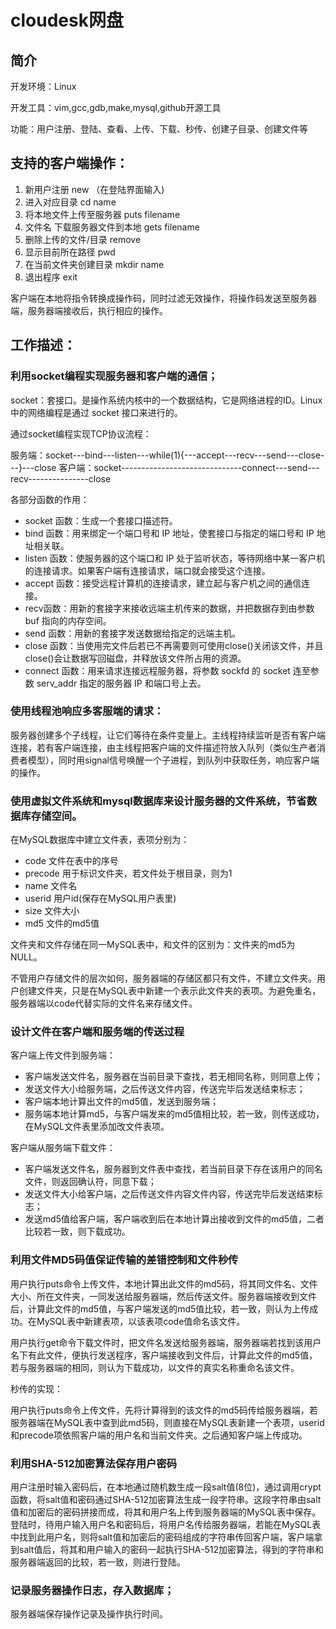 # cloudesk网盘

## 简介

开发环境：Linux

开发工具：vim,gcc,gdb,make,mysql,github开源工具

功能：用户注册、登陆、查看、上传、下载、秒传、创建子目录、创建文件等

## 支持的客户端操作：

1. 新用户注册  new （在登陆界面输入)
2. 进入对应目录  cd name           
3. 将本地文件上传至服务器  puts filename     
4. 文件名 下载服务器文件到本地 gets filename     
5. 删除上传的文件/目录 remove            
6. 显示目前所在路径 pwd               
7. 在当前文件夹创建目录 mkdir name
8. 退出程序 exit

客户端在本地将指令转换成操作码，同时过滤无效操作，将操作码发送至服务器端，服务器端接收后，执行相应的操作。



## 工作描述：

### 利用socket编程实现服务器和客户端的通信； 

socket：套接口。是操作系统内核中的一个数据结构，它是网络进程的ID。Linux 中的网络编程是通过 socket 接口来进行的。

通过socket编程实现TCP协议流程：

服务端：socket---bind---listen---while(1){---accept---recv---send---close---}---close
客户端：socket------------------------------connect---send---recv---------------close

各部分函数的作用：

+ socket 函数：生成一个套接口描述符。
+ bind 函数：用来绑定一个端口号和 IP 地址，使套接口与指定的端口号和 IP 地址相关联。
+ listen 函数：使服务器的这个端口和 IP 处于监听状态，等待网络中某一客户机的连接请求。如果客户端有连接请求，端口就会接受这个连接。
+ accept 函数：接受远程计算机的连接请求，建立起与客户机之间的通信连接。
+ recv函数：用新的套接字来接收远端主机传来的数据，并把数据存到由参数 buf 指向的内存空间。
+ send 函数：用新的套接字发送数据给指定的远端主机。
+ close 函数：当使用完文件后若已不再需要则可使用close()关闭该文件，并且close()会让数据写回磁盘，并释放该文件所占用的资源。
+ connect 函数：用来请求连接远程服务器，将参数 sockfd 的 socket 连至参数 serv_addr 指定的服务器 IP 和端口号上去。

### 使用线程池响应多客服端的请求：

服务器创建多个子线程，让它们等待在条件变量上。主线程持续监听是否有客户端连接，若有客户端连接，由主线程把客户端的文件描述符放入队列（类似生产者消费者模型），同时用signal信号唤醒一个子进程，到队列中获取任务，响应客户端的操作。

### 使用虚拟文件系统和mysql数据库来设计服务器的文件系统，节省数据库存储空间。

在MySQL数据库中建立文件表，表项分别为：

+ code 文件在表中的序号
+ precode 用于标识文件夹，若文件处于根目录，则为1
+ name 文件名
+ userid 用户id(保存在MySQL用户表里)
+ size 文件大小
+ md5 文件的md5值

文件夹和文件存储在同一MySQL表中，和文件的区别为：文件夹的md5为NULL。

不管用户存储文件的层次如何，服务器端的存储区都只有文件，不建立文件夹。用户创建文件夹，只是在MySQL表中新建一个表示此文件夹的表项。为避免重名，服务器端以code代替实际的文件名来存储文件。

### 设计文件在客户端和服务端的传送过程

客户端上传文件到服务端：
+ 客户端发送文件名，服务器在当前目录下查找，若无相同名称，则同意上传；
+ 发送文件大小给服务端，之后传送文件内容，传送完毕后发送结束标志；
+ 客户端本地计算出文件的md5值，发送到服务端；
+ 服务端本地计算md5，与客户端发来的md5值相比较，若一致，则传送成功，在MySQL文件表里添加改文件表项。

客户端从服务端下载文件：
+ 客户端发送文件名，服务器到文件表中查找，若当前目录下存在该用户的同名文件，则返回确认符，同意下载；
+ 发送文件大小给客户端，之后传送文件内容文件内容，传送完毕后发送结束标志；
+ 发送md5值给客户端，客户端收到后在本地计算出接收到文件的md5值，二者比较若一致，则下载成功。

### 利用文件MD5码值保证传输的差错控制和文件秒传

用户执行puts命令上传文件，本地计算出此文件的md5码，将其同文件名、文件大小、所在文件夹，一同发送给服务器端，然后传送文件。服务器端接收到文件后，计算此文件的md5值，与客户端发送的md5值比较，若一致，则认为上传成功。在MySQL表中新建表项，以该表项code值命名该文件。

用户执行get命令下载文件时，把文件名发送给服务器端，服务器端若找到该用户名下有此文件，便执行发送程序，客户端接收到文件后，计算此文件的md5值，若与服务器端的相同，则认为下载成功，以文件的真实名称重命名该文件。

秒传的实现：

用户执行puts命令上传文件，先将计算得到的该文件的md5码传给服务器端，若服务器端在MySQL表中查到此md5码，则直接在MySQL表新建一个表项，userid和precode项依照客户端的用户名和当前文件夹。之后通知客户端上传成功。

### 利用SHA-512加密算法保存用户密码

用户注册时输入密码后，在本地通过随机数生成一段salt值(8位)，通过调用crypt函数，将salt值和密码通过SHA-512加密算法生成一段字符串。这段字符串由salt值和加密后的密码拼接而成，将其和用户名上传到服务器端的MySQL表中保存。
登陆时，待用户输入用户名和密码后，将用户名传给服务器端，若能在MySQL表中找到此用户名，则将salt值和加密后的密码组成的字符串传回客户端，客户端拿到salt值后，将其和用户输入的密码一起执行SHA-512加密算法，得到的字符串和服务器端返回的比较，若一致，则进行登陆。

### 记录服务器操作日志，存入数据库；

服务器端保存操作记录及操作执行时间。




